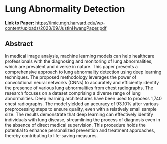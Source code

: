 # Lung Abnormality Detection

**Link to Paper:** https://lmic.mgh.harvard.edu/wp-content/uploads/2023/09/JustinHwangPaper.pdf

## Abstract
In medical image analysis, machine learning models can help healthcare professionals with the diagnosing and monitoring of lung abnormalities, which are prevalent and diverse in nature. This paper presents a comprehensive approach to lung abnormality detection using deep learning techniques. The proposed methodology leverages the power of convolutional neural networks (CNNs) to accurately and efficiently identify the presence of various lung abnormalities from chest radiographs. The research focuses on a dataset comprising a diverse range of lung abnormalities. Deep learning architectures have been used to process 1,740 chest radiographs. The model yielded an accuracy of 93.10% after various preprocessing steps to ensure quality, even with a relatively small sample size. The results demonstrate that deep learning can effectively identify individuals with lung disease, streamlining the process of diagnosis even in the absence of direct medical supervision. This procedure holds the potential to enhance personalized prevention and treatment approaches, thereby contributing to life-saving measures.
